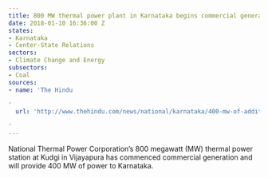```yaml
---
title: 800 MW thermal power plant in Karnataka begins commercial generation
date: 2018-01-10 16:36:00 Z
states:
- Karnataka
- Center-State Relations
sectors:
- Climate Change and Energy
subsectors:
- Coal
sources:
- name: 'The Hindu

'
  url: 'http://www.thehindu.com/news/national/karnataka/400-mw-of-additional-power-for-karnataka/article22348017.ece

'
---
```


National Thermal Power Corporation’s 800 megawatt (MW) thermal power station at Kudgi in Vijayapura has commenced commercial generation and will provide 400 MW of power to Karnataka. 
